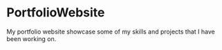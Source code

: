 # PortfolioWebsite
My portfolio website showcase some of my skills and projects that I have been working on.
